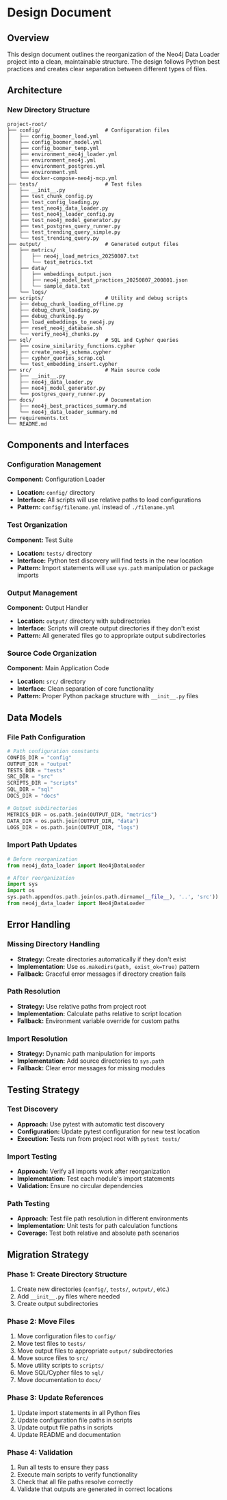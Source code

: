 # Design Document

## Overview

This design document outlines the reorganization of the Neo4j Data Loader project into a clean, maintainable structure. The design follows Python best practices and creates clear separation between different types of files.

## Architecture

### New Directory Structure

```
project-root/
├── config/                     # Configuration files
│   ├── config_boomer_load.yml
│   ├── config_boomer_model.yml
│   ├── config_boomer_temp.yml
│   ├── environment_neo4j_loader.yml
│   ├── environment_neo4j.yml
│   ├── environment_postgres.yml
│   ├── environment.yml
│   └── docker-compose-neo4j-mcp.yml
├── tests/                      # Test files
│   ├── __init__.py
│   ├── test_chunk_config.py
│   ├── test_config_loading.py
│   ├── test_neo4j_data_loader.py
│   ├── test_neo4j_loader_config.py
│   ├── test_neo4j_model_generator.py
│   ├── test_postgres_query_runner.py
│   ├── test_trending_query_simple.py
│   └── test_trending_query.py
├── output/                     # Generated output files
│   ├── metrics/
│   │   ├── neo4j_load_metrics_20250807.txt
│   │   └── test_metrics.txt
│   ├── data/
│   │   ├── embeddings_output.json
│   │   ├── neo4j_model_best_practices_20250807_200801.json
│   │   └── sample_data.txt
│   └── logs/
├── scripts/                    # Utility and debug scripts
│   ├── debug_chunk_loading_offline.py
│   ├── debug_chunk_loading.py
│   ├── debug_chunking.py
│   ├── load_embeddings_to_neo4j.py
│   ├── reset_neo4j_database.sh
│   └── verify_neo4j_chunks.py
├── sql/                        # SQL and Cypher queries
│   ├── cosine_similarity_functions.cypher
│   ├── create_neo4j_schema.cypher
│   ├── cypher_queries_scrap.cql
│   └── test_embedding_insert.cypher
├── src/                        # Main source code
│   ├── __init__.py
│   ├── neo4j_data_loader.py
│   ├── neo4j_model_generator.py
│   └── postgres_query_runner.py
├── docs/                       # Documentation
│   ├── neo4j_best_practices_summary.md
│   └── neo4j_data_loader_summary.md
├── requirements.txt
└── README.md
```

## Components and Interfaces

### Configuration Management

**Component:** Configuration Loader
- **Location:** `config/` directory
- **Interface:** All scripts will use relative paths to load configurations
- **Pattern:** `config/filename.yml` instead of `./filename.yml`

### Test Organization

**Component:** Test Suite
- **Location:** `tests/` directory
- **Interface:** Python test discovery will find tests in the new location
- **Pattern:** Import statements will use `sys.path` manipulation or package imports

### Output Management

**Component:** Output Handler
- **Location:** `output/` directory with subdirectories
- **Interface:** Scripts will create output directories if they don't exist
- **Pattern:** All generated files go to appropriate output subdirectories

### Source Code Organization

**Component:** Main Application Code
- **Location:** `src/` directory
- **Interface:** Clean separation of core functionality
- **Pattern:** Proper Python package structure with `__init__.py` files

## Data Models

### File Path Configuration

```python
# Path configuration constants
CONFIG_DIR = "config"
OUTPUT_DIR = "output"
TESTS_DIR = "tests"
SRC_DIR = "src"
SCRIPTS_DIR = "scripts"
SQL_DIR = "sql"
DOCS_DIR = "docs"

# Output subdirectories
METRICS_DIR = os.path.join(OUTPUT_DIR, "metrics")
DATA_DIR = os.path.join(OUTPUT_DIR, "data")
LOGS_DIR = os.path.join(OUTPUT_DIR, "logs")
```

### Import Path Updates

```python
# Before reorganization
from neo4j_data_loader import Neo4jDataLoader

# After reorganization
import sys
import os
sys.path.append(os.path.join(os.path.dirname(__file__), '..', 'src'))
from neo4j_data_loader import Neo4jDataLoader
```

## Error Handling

### Missing Directory Handling

- **Strategy:** Create directories automatically if they don't exist
- **Implementation:** Use `os.makedirs(path, exist_ok=True)` pattern
- **Fallback:** Graceful error messages if directory creation fails

### Path Resolution

- **Strategy:** Use relative paths from project root
- **Implementation:** Calculate paths relative to script location
- **Fallback:** Environment variable override for custom paths

### Import Resolution

- **Strategy:** Dynamic path manipulation for imports
- **Implementation:** Add source directories to `sys.path`
- **Fallback:** Clear error messages for missing modules

## Testing Strategy

### Test Discovery

- **Approach:** Use pytest with automatic test discovery
- **Configuration:** Update pytest configuration for new test location
- **Execution:** Tests run from project root with `pytest tests/`

### Import Testing

- **Approach:** Verify all imports work after reorganization
- **Implementation:** Test each module's import statements
- **Validation:** Ensure no circular dependencies

### Path Testing

- **Approach:** Test file path resolution in different environments
- **Implementation:** Unit tests for path calculation functions
- **Coverage:** Test both relative and absolute path scenarios

## Migration Strategy

### Phase 1: Create Directory Structure
1. Create new directories (`config/`, `tests/`, `output/`, etc.)
2. Add `__init__.py` files where needed
3. Create output subdirectories

### Phase 2: Move Files
1. Move configuration files to `config/`
2. Move test files to `tests/`
3. Move output files to appropriate `output/` subdirectories
4. Move source files to `src/`
5. Move utility scripts to `scripts/`
6. Move SQL/Cypher files to `sql/`
7. Move documentation to `docs/`

### Phase 3: Update References
1. Update import statements in all Python files
2. Update configuration file paths in scripts
3. Update output file paths in scripts
4. Update README and documentation

### Phase 4: Validation
1. Run all tests to ensure they pass
2. Execute main scripts to verify functionality
3. Check that all file paths resolve correctly
4. Validate that outputs are generated in correct locations
